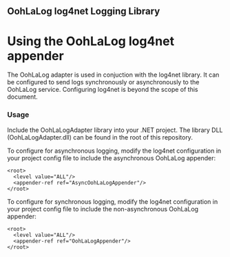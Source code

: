 OohLaLog log4net Logging Library
------------------------------------

# Using the OohLaLog log4net appender

The OohLaLog adapter is used in conjuction with the log4net library. It can be configured to send logs synchronously or asynchronously to the OohLaLog service.
Configuring log4net is beyond the scope of this document.
 
### Usage

Include the OohLaLogAdapter library into your .NET project. The library DLL (OohLaLogAdapter.dll) can be found in the root of this repository.

To configure for asynchronous logging, modify the log4net configuration in your project config file to include the asynchronous OohLaLog appender:


  <!-- This section contains the log4net configuration settings -->
  <log4net>
    <appender name="AsyncOohLaLogAppender" type="OohLaLogAdapter.AsyncOohLaLogAppender, OohLaLogAdapter">
      <apikey value="YOUR_API_KEY_HERE"/>
    </appender>

    <root>
      <level value="ALL"/>
      <appender-ref ref="AsyncOohLaLogAppender"/>
    </root>
  </log4net>


To configure for synchronous logging, modify the log4net configuration in your project config file to include the non-asynchronous OohLaLog appender:

  <!-- This section contains the log4net configuration settings -->
  <log4net>
    <appender name="OohLaLogAppender" type="OohLaLogAdapter.OohLaLogAppender, OohLaLogAdapter">
      <apikey value="YOUR_API_KEY_HERE"/>
    </appender>

    <root>
      <level value="ALL"/>
      <appender-ref ref="OohLaLogAppender"/>
    </root>
  </log4net>
